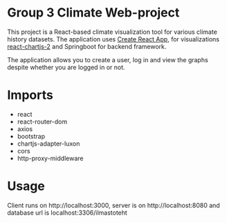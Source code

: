 # Group 3 Climate Web-project

This project is a React-based climate visualization tool for various climate history datasets. The application uses [Create React App](https://create-react-app.dev/), 
for visualizations [react-chartjs-2](https://react-chartjs-2.js.org/) and Springboot for backend framework.

The application allows you to create a user, log in and view the graphs despite whether you are logged in or not.

# Imports

- react
- react-router-dom
- axios
- bootstrap
- chartjs-adapter-luxon
- cors
- http-proxy-middleware

# Usage

Client runs on http://localhost:3000, server is on http://localhost:8080 and database url is localhost:3306/ilmastoteht
